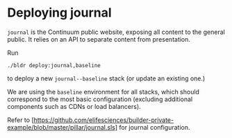 # Deploying journal

`journal` is the Continuum public website, exposing all content to the general public. It relies on an API to separate content from presentation.

Run
```
./bldr deploy:journal,baseline
```
to deploy a new `journal--baseline` stack (or update an existing one.)

We are using the `baseline` environment for all stacks, which should correspond to the most basic configuration (excluding additional components such as CDNs or load balancers).

Refer to [https://github.com/elifesciences/builder-private-example/blob/master/pillar/journal.sls] for journal configuration.
